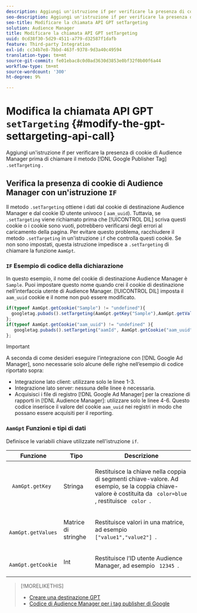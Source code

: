 ```yaml
---
description: Aggiungi un'istruzione if per verificare la presenza di cookie di Audience Manager prima di chiamare il metodo Google Publisher Tag .setTargeting .
seo-description: Aggiungi un'istruzione if per verificare la presenza di cookie di Audience Manager prima di chiamare il metodo Google Publisher Tag .setTargeting .
seo-title: Modificare la chiamata API GPT setTargeting
solution: Audience Manager
title: Modificare la chiamata API GPT setTargeting
uuid: 0cd38f30-5d29-4511-a779-d32587f1dafb
feature: Third-party Integration
exl-id: cc34b7e8-7bbd-463f-9378-9d3a40c49594
translation-type: tm+mt
source-git-commit: fe01ebac8c0d0ad3630d3853e0bf32f0b00f6a44
workflow-type: tm+mt
source-wordcount: '300'
ht-degree: 9%

---
```


# Modifica la chiamata API GPT `setTargeting` {#modify-the-gpt-settargeting-api-call}

Aggiungi un&#39;istruzione if per verificare la presenza di cookie di Audience Manager prima di chiamare il metodo [!DNL Google Publisher Tag] `.setTargeting` .

## Verifica la presenza di cookie di Audience Manager con un&#39;istruzione `IF`

Il metodo `.setTargeting` ottiene i dati dal cookie di destinazione Audience Manager e dal cookie ID utente univoco ( `aam_uuid`). Tuttavia, se `.setTargeting` viene richiamato prima che [!UICONTROL DIL] scriva questi cookie o i cookie sono vuoti, potrebbero verificarsi degli errori al caricamento della pagina. Per evitare questo problema, racchiudere il metodo `.setTargeting` in un&#39;istruzione `if` che controlla questi cookie. Se non sono impostati, questa istruzione impedisce a `.setTargeting` di chiamare la funzione `AamGpt`.

### `IF` Esempio di codice della dichiarazione

In questo esempio, il nome del cookie di destinazione Audience Manager è `Sample`. Puoi impostare questo nome quando crei il cookie di destinazione nell’interfaccia utente di Audience Manager. [!UICONTROL DIL] imposta il  `aam_uuid` cookie e il nome non può essere modificato.

```js
if(typeof AamGpt.getCookie("Sample") != "undefined"){ 
  googletag.pubads().setTargeting(AamGpt.getKey("Sample"),AamGpt.getValues("Sample")); 
}; 
if(typeof AamGpt.getCookie("aam_uuid") != "undefined" ){ 
   googletag.pubads().setTargeting("aamId", AamGpt.getCookie("aam_uuid")); 
};
```

>[!IMPORTANT]
>
>A seconda di come desideri eseguire l’integrazione con [!DNL Google Ad Manager], sono necessarie solo alcune delle righe nell’esempio di codice riportato sopra:
>
>* Integrazione lato client: utilizzare solo le linee 1-3.
>* Integrazione lato server: nessuna delle linee è necessaria.
>* Acquisisci i file di registro [!DNL Google Ad Manager] per la creazione di rapporti in [!DNL Audience Manager]: utilizzare solo le linee 4-6. Questo codice inserisce il valore del cookie `aam_uuid` nei registri in modo che possano essere acquisiti per il reporting.


### `AamGpt` Funzioni e tipi di dati

Definisce le variabili chiave utilizzate nell&#39;istruzione `if`.

<table id="table_881391C9BDDF4FACAFC37A47B14B31A1"> 
 <thead> 
  <tr> 
   <th colname="col1" class="entry"> Funzione </th> 
   <th colname="col2" class="entry"> Tipo </th> 
   <th colname="col3" class="entry"> Descrizione </th> 
  </tr> 
 </thead>
 <tbody> 
  <tr> 
   <td colname="col1"> <p> <code> AamGpt.getKey </code> </p> </td> 
   <td colname="col2"> <p>Stringa </p> </td> 
   <td colname="col3"> <p>Restituisce la chiave nella coppia di segmenti chiave-valore. Ad esempio, se la coppia chiave-valore è costituita da <code> color=blue </code>, restituisce <code> color </code>. </p> </td> 
  </tr> 
  <tr> 
   <td colname="col1"> <p> <code> AamGpt.getValues </code> </p> </td> 
   <td colname="col2"> <p>Matrice di stringhe </p> </td> 
   <td colname="col3"> <p>Restituisce valori in una matrice, ad esempio <code> ["value1","value2"] </code>. </p> </td> 
  </tr> 
  <tr> 
   <td colname="col1"> <p> <code> AamGpt.getCookie </code> </p> </td> 
   <td colname="col2"> <p>Int </p> </td> 
   <td colname="col3"> <p>Restituisce l’ID utente Audience Manager, ad esempio <code> 12345 </code>. </p> </td> 
  </tr>
 </tbody>
</table>

>[!MORELIKETHIS]
>
>* [Creare una destinazione GPT](../../integration/gpt-aam-destination/gpt-aam-create-destination.md)
>* [Codice di Audience Manager per i tag publisher di Google](../../integration/gpt-aam-destination/gpt-aam-aamgpt-code.md)

